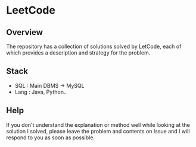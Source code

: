 # LeetCode
## Overview
The repository has a collection of solutions solved by LetCode, each of which provides a description and strategy for the problem.<br/>
## Stack
- SQL : Main DBMS -> MySQL
- Lang : Java, Python..
## Help
If you don't understand the explanation or method well while looking at the solution I solved, please leave the problem and contents on Issue and I will respond to you as soon as possible.
